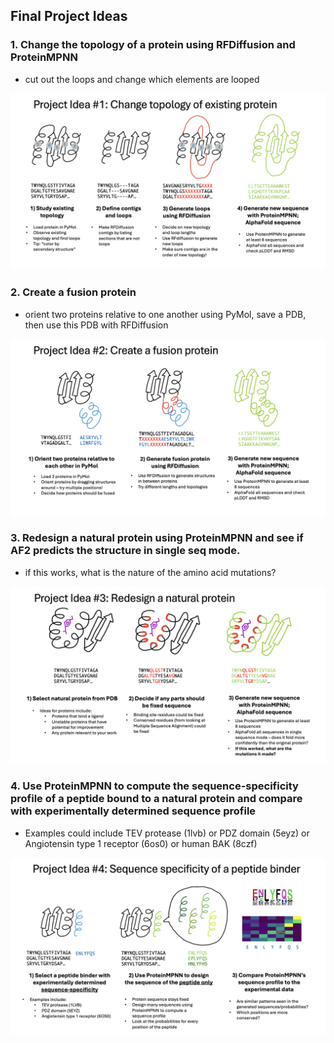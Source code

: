 ## Final Project Ideas


### 1. Change the topology of a protein using RFDiffusion and ProteinMPNN
   - cut out the loops and change which elements are looped

![Proj_1](https://github.com/jmou2/PaviaProteinDesign/blob/main/Final_project/proj_1.png?raw=true)

### 2. Create a fusion protein
   - orient two proteins relative to one another using PyMol, save a PDB, then use this PDB with RFDiffusion 

![Proj_2](https://github.com/jmou2/PaviaProteinDesign/blob/main/Final_project/proj_2.png?raw=true)

### 3. Redesign a natural protein using ProteinMPNN and see if AF2 predicts the structure in single seq mode.
   -  if this works, what is the nature of the amino acid mutations?

![Proj_3](https://github.com/jmou2/PaviaProteinDesign/blob/main/Final_project/proj_3.png?raw=true)

### 4. Use ProteinMPNN to compute the sequence-specificity profile of a peptide bound to a natural protein and compare with experimentally determined sequence profile
   - Examples could include TEV protease (1lvb) or PDZ domain (5eyz) or Angiotensin type 1 receptor (6os0) or human BAK (8czf)

![Proj_4](https://github.com/jmou2/PaviaProteinDesign/blob/main/Final_project/proj_4.png?raw=true)